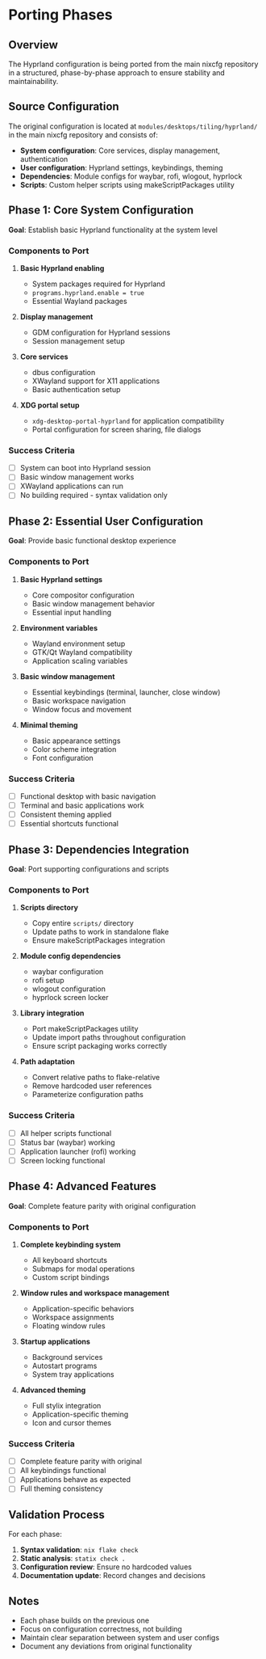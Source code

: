 # Porting Phases

## Overview

The Hyprland configuration is being ported from the main nixcfg repository in a structured, phase-by-phase approach to ensure stability and maintainability.

## Source Configuration

The original configuration is located at `modules/desktops/tiling/hyprland/` in the main nixcfg repository and consists of:

- **System configuration**: Core services, display management, authentication
- **User configuration**: Hyprland settings, keybindings, theming
- **Dependencies**: Module configs for waybar, rofi, wlogout, hyprlock
- **Scripts**: Custom helper scripts using makeScriptPackages utility

## Phase 1: Core System Configuration

**Goal**: Establish basic Hyprland functionality at the system level

### Components to Port
1. **Basic Hyprland enabling**
   - System packages required for Hyprland
   - `programs.hyprland.enable = true`
   - Essential Wayland packages

2. **Display management**
   - GDM configuration for Hyprland sessions
   - Session management setup

3. **Core services**
   - dbus configuration
   - XWayland support for X11 applications
   - Basic authentication setup

4. **XDG portal setup**
   - `xdg-desktop-portal-hyprland` for application compatibility
   - Portal configuration for screen sharing, file dialogs

### Success Criteria
- [ ] System can boot into Hyprland session
- [ ] Basic window management works
- [ ] XWayland applications can run
- [ ] No building required - syntax validation only

## Phase 2: Essential User Configuration

**Goal**: Provide basic functional desktop experience

### Components to Port
1. **Basic Hyprland settings**
   - Core compositor configuration
   - Basic window management behavior
   - Essential input handling

2. **Environment variables**
   - Wayland environment setup
   - GTK/Qt Wayland compatibility
   - Application scaling variables

3. **Basic window management**
   - Essential keybindings (terminal, launcher, close window)
   - Basic workspace navigation
   - Window focus and movement

4. **Minimal theming**
   - Basic appearance settings
   - Color scheme integration
   - Font configuration

### Success Criteria
- [ ] Functional desktop with basic navigation
- [ ] Terminal and basic applications work
- [ ] Consistent theming applied
- [ ] Essential shortcuts functional

## Phase 3: Dependencies Integration

**Goal**: Port supporting configurations and scripts

### Components to Port
1. **Scripts directory**
   - Copy entire `scripts/` directory
   - Update paths to work in standalone flake
   - Ensure makeScriptPackages integration

2. **Module config dependencies**
   - waybar configuration
   - rofi setup
   - wlogout configuration
   - hyprlock screen locker

3. **Library integration**
   - Port makeScriptPackages utility
   - Update import paths throughout configuration
   - Ensure script packaging works correctly

4. **Path adaptation**
   - Convert relative paths to flake-relative
   - Remove hardcoded user references
   - Parameterize configuration paths

### Success Criteria
- [ ] All helper scripts functional
- [ ] Status bar (waybar) working
- [ ] Application launcher (rofi) working
- [ ] Screen locking functional

## Phase 4: Advanced Features

**Goal**: Complete feature parity with original configuration

### Components to Port
1. **Complete keybinding system**
   - All keyboard shortcuts
   - Submaps for modal operations
   - Custom script bindings

2. **Window rules and workspace management**
   - Application-specific behaviors
   - Workspace assignments
   - Floating window rules

3. **Startup applications**
   - Background services
   - Autostart programs
   - System tray applications

4. **Advanced theming**
   - Full stylix integration
   - Application-specific theming
   - Icon and cursor themes

### Success Criteria
- [ ] Complete feature parity with original
- [ ] All keybindings functional
- [ ] Applications behave as expected
- [ ] Full theming consistency

## Validation Process

For each phase:

1. **Syntax validation**: `nix flake check`
2. **Static analysis**: `statix check .`
3. **Configuration review**: Ensure no hardcoded values
4. **Documentation update**: Record changes and decisions

## Notes

- Each phase builds on the previous one
- Focus on configuration correctness, not building
- Maintain clear separation between system and user configs
- Document any deviations from original functionality